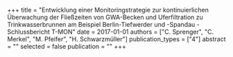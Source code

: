+++
title = "Entwicklung einer Monitoringstrategie zur kontinuierlichen Überwachung der Fließzeiten von GWA-Becken und Uferfiltration zu Trinkwasserbrunnen am Beispiel Berlin-Tiefwerder und -Spandau - Schlussbericht T-MON"
date = 2017-01-01
authors = ["C. Sprenger", "C. Merkel", "M. Pfeifer", "H. Schwarzmüller"]
publication_types = ["4"]
abstract = ""
selected = false
publication = ""
+++

